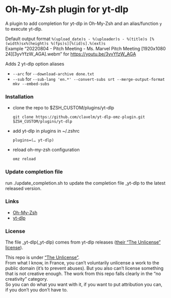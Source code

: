 # Oh-My-Zsh plugin for yt-dlp

A plugin to add completion for yt-dlp in Oh-My-Zsh and
an alias/function `y` to execute yt-dlp.

Default output format `%(upload_date)s - %(uploader)s - %(title)s [%(width)sx%(height)s %(fps)s][%(id)s].%(ext)s`\
Example “20220804 - Pitch Meeting - Ms. Marvel Pitch Meeting [1920x1080 24][3yvYfzW_AGA].webm” for https://youtu.be/3yvYfzW_AGA

Adds 2 yt-dlp option aliases

* `--arc` for `--download-archive done.txt`
* `--sub` for `--sub-lang 'en.*' --convert-subs srt --merge-output-format mkv --embed-subs`

### Installation

* clone the repo to $ZSH_CUSTOM/plugins/yt-dlp

  `git clone https://github.com/clavelm/yt-dlp-omz-plugin.git $ZSH_CUSTOM/plugins/yt-dlp`

* add yt-dlp in plugins in ~/.zshrc
  
  `plugins=(… yt-dlp)`

* reload oh-my-zsh configuration

  `omz reload`

### Update completion file

run ./update_completion.sh to update the completion file _yt-dlp to the latest
released version.

### Links

* [Oh-My-Zsh](https://ohmyz.sh/)
* [yt-dlp](https://github.com/yt-dlp/yt-dlp)

### License

The file _yt-dlp(_yt-dlp) comes from yt-dlp releases 
([their “The Unlicense” license](https://github.com/yt-dlp/yt-dlp/blob/master/LICENSE)).

This repo is under [“The Unlicense”](https://unlicense.org).\
From what I know, in France, you can’t voluntarily unlicense a work to the public domain (it’s to prevent abuses). 
But you also can’t license something that is not creative enough. The work from this repo falls clearly in the
“no creativity” category.\
So you can do what you want with it, if you want to put attribution you can, if you don’t you don’t have to. 
